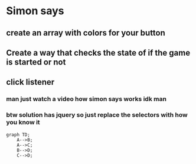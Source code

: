 # Simon says


## create an array with colors for your button

## Create a way that checks the state of if the game is started or not

## click listener 


### man just watch a video how simon says works idk man 

### btw solution has jquery so just replace the selectors with how you know it
```mermaid
graph TD;
    A-->B;
    A-->C;
    B-->D;
    C-->D;
```
